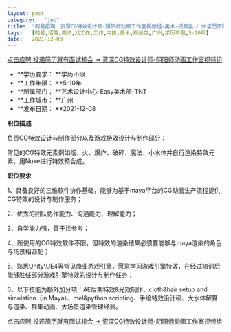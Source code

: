 ```yaml
---
layout:	post
category:	"job"
title:	"网易招聘：资深CG特效设计师-阴阳师动画工作室视频组-美术-视频类-广州学历不限5-10年"
tags:	[网易,招聘,面试,找工作,工作,内推,美术,视频类,广州,学历不限,5-10年]
date:	2021-12-08
---
```


[点击应聘 投递简历就有面试机会 ->  资深CG特效设计师-阴阳师动画工作室视频组](http://mobile.bole.netease.com/bole/boleDetail?id=36733&employeeId=346f03c3cda5f04c&key=all)



- **学历要求： **学历不限
- **工作年限： **5-10年
- **所属部门： **艺术设计中心-Easy美术部-TNT
- **工作城市： **广州
- **发布日期： **2021-12-08



**职位描述**

负责CG特效设计与制作部分以及游戏特效设计与制作部分；

常见的CG特效元素例如烟、火、爆炸、破碎、魔法、小水体并自行渲染特效元素，用Nuke进行特效预合成。



**职位要求**

1、具备良好的三维软件协作基础，能够为基于maya平台的CG动画生产流程提供CG特效的设计与制作服务；

2、优秀的团队协作能力、沟通能力、理解能力；

3、自学能力强，善于找参考；

4、所使用的CG特效软件不限，但特效的渲染结果必须要能够与maya渲染的角色与场景相匹配；

5、熟悉Unity\UE4等常见商业游戏引擎，愿意学习游戏引擎特效，在经过培训后能够胜任部分游戏引擎特效的设计与制作任务；

6、以下技能为额外加分项：AE后期特效&amp;光效制作、cloth&amp;hair setup and simulation（in Maya）、mel&amp;python scripting、手绘特效设计稿、大水体解算与渲染、群集动画、大场景渲染管理经验。



[点击应聘 投递简历就有面试机会 ->  资深CG特效设计师-阴阳师动画工作室视频组](http://mobile.bole.netease.com/bole/boleDetail?id=36733&employeeId=346f03c3cda5f04c&key=all)